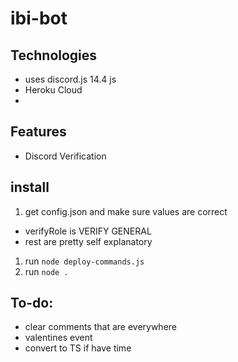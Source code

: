 # ibi-bot

## Technologies
- uses discord.js 14.4 js
- Heroku Cloud
- 
## Features
- Discord Verification

## install
1. get config.json and make sure values are correct
- verifyRole is VERIFY GENERAL
- rest are pretty self explanatory
1. run `node deploy-commands.js` 
2. run `node .` 

## To-do: 
- clear comments that are everywhere
- valentines event
- convert to TS if have time
